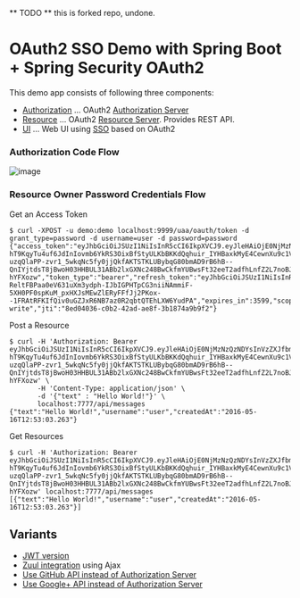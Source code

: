 ** TODO **
this is forked repo, undone.

# OAuth2 SSO Demo with Spring Boot + Spring Security OAuth2

This demo app consists of following three components:

* [Authorization](authorization) ... OAuth2 [Authorization Server](http://docs.spring.io/spring-boot/docs/current/reference/htmlsingle/#boot-features-security-oauth2-authorization-server)
* [Resource](resource) ... OAuth2 [Resource Server](http://docs.spring.io/spring-boot/docs/current/reference/htmlsingle/#boot-features-security-oauth2-resource-server). Provides REST API.
* [UI](ui) ... Web UI using [SSO](http://docs.spring.io/spring-boot/docs/current/reference/htmlsingle/#boot-features-security-oauth2-single-sign-on) based on OAuth2

### Authorization Code Flow

![image](https://qiita-image-store.s3.amazonaws.com/0/1852/19969057-c8d1-e2d7-fd56-82fe784e7a36.png)

### Resource Owner Password Credentials Flow

Get an Access Token

``` console
$ curl -XPOST -u demo:demo localhost:9999/uaa/oauth/token -d grant_type=password -d username=user -d password=password
{"access_token":"eyJhbGciOiJSUzI1NiIsInR5cCI6IkpXVCJ9.eyJleHAiOjE0NjMzNzQzNDYsInVzZXJfbmFtZSI6InVzZXIiLCJhdXRob3JpdGllcyI6WyJST0xFX0FETUlOIiwiUk9MRV9VU0VSIl0sImp0aSI6IjhlZDA0MDM2LWMwYjItNDJhZC1hZThmLTNiMTg3NGE5YjlmMiIsImNsaWVudF9pZCI6ImRlbW8iLCJzY29wZSI6WyJyZWFkIiwid3JpdGUiXX0.0p9uddJWyKafC0pzubQdCJR4wd9jAZdi07xOZfT8H_mQa629ybz-hT9KqyTu4uf6JdInIovmb6YkRS3OixBfStyULKbBKKdQqhuir_IYHBaxkMyE4CewnXu9c1VpF6qhzL8ucXZ7xiT9eRDhbxwQhCb305f1v4yZMvdPw5ZSLm9Fje6mwCIrq-uzqQlaPP-zvr1_5wkqNc5fy0jjQkfAKTSTKLUBybqG80bmAD9rB6hB--QnIYjtdsT8jBwoH03HHBUL31ABb2lxGXNc248BwCkfmYUBwsFt32eeT2adfhLnfZ2L7noBJVLV3E3AioMbkapFymYZGv7qlG-hYFXozw","token_type":"bearer","refresh_token":"eyJhbGciOiJSUzI1NiIsInR5cCI6IkpXVCJ9.eyJ1c2VyX25hbWUiOiJ1c2VyIiwic2NvcGUiOlsicmVhZCIsIndyaXRlIl0sImF0aSI6IjhlZDA0MDM2LWMwYjItNDJhZC1hZThmLTNiMTg3NGE5YjlmMiIsImV4cCI6MTQ2NTk2Mjc0NiwiYXV0aG9yaXRpZXMiOlsiUk9MRV9BRE1JTiIsIlJPTEVfVVNFUiJdLCJqdGkiOiJmZDFiOWI2ZS0xYzQ3LTRmOGQtYjA3Mi1kYTUxM2IwZmJjMzIiLCJjbGllbnRfaWQiOiJkZW1vIn0.ImHqIMhltBHKga2JgO2S6MXwzptUGXQ2JTrzDKV2V3H2xDEvFXpxfagZDHkV8ru9LqJC3o7OvcCtj8OPeO1mUgu7Qf7T0DzcPWV0Ro5jdTqypUBTmUFGoPNkFrzyCxgZ1vyxx7vwDeFQfKCEa4nwmYD24DzROjbcuakaMtYwGR_s3o1Jy2KL56n7IWsysLxKNjZX7mfG6XLYuCbxvXS-ReltFBPaa0eV631uXm3ydph-IJbIGPHTpCG3niiNAmmiF-5XH0PF0spKuM_pxHXJsMEwZlERyFFfJj2PKox--1FRAtRFKIfQiv0uGZJxR6NB7az0R2qbtQTEhLXW6YudPA","expires_in":3599,"scope":"read write","jti":"8ed04036-c0b2-42ad-ae8f-3b1874a9b9f2"}
```

Post a Resource

``` console
$ curl -H 'Authorization: Bearer eyJhbGciOiJSUzI1NiIsInR5cCI6IkpXVCJ9.eyJleHAiOjE0NjMzNzQzNDYsInVzZXJfbmFtZSI6InVzZXIiLCJhdXRob3JpdGllcyI6WyJST0xFX0FETUlOIiwiUk9MRV9VU0VSIl0sImp0aSI6IjhlZDA0MDM2LWMwYjItNDJhZC1hZThmLTNiMTg3NGE5YjlmMiIsImNsaWVudF9pZCI6ImRlbW8iLCJzY29wZSI6WyJyZWFkIiwid3JpdGUiXX0.0p9uddJWyKafC0pzubQdCJR4wd9jAZdi07xOZfT8H_mQa629ybz-hT9KqyTu4uf6JdInIovmb6YkRS3OixBfStyULKbBKKdQqhuir_IYHBaxkMyE4CewnXu9c1VpF6qhzL8ucXZ7xiT9eRDhbxwQhCb305f1v4yZMvdPw5ZSLm9Fje6mwCIrq-uzqQlaPP-zvr1_5wkqNc5fy0jjQkfAKTSTKLUBybqG80bmAD9rB6hB--QnIYjtdsT8jBwoH03HHBUL31ABb2lxGXNc248BwCkfmYUBwsFt32eeT2adfhLnfZ2L7noBJVLV3E3AioMbkapFymYZGv7qlG-hYFXozw' \
       -H 'Content-Type: application/json' \
       -d '{"text" : "Hello World!"}' \
       localhost:7777/api/messages
{"text":"Hello World!","username":"user","createdAt":"2016-05-16T12:53:03.263"}
```

Get Resources

``` console
$ curl -H 'Authorization: Bearer eyJhbGciOiJSUzI1NiIsInR5cCI6IkpXVCJ9.eyJleHAiOjE0NjMzNzQzNDYsInVzZXJfbmFtZSI6InVzZXIiLCJhdXRob3JpdGllcyI6WyJST0xFX0FETUlOIiwiUk9MRV9VU0VSIl0sImp0aSI6IjhlZDA0MDM2LWMwYjItNDJhZC1hZThmLTNiMTg3NGE5YjlmMiIsImNsaWVudF9pZCI6ImRlbW8iLCJzY29wZSI6WyJyZWFkIiwid3JpdGUiXX0.0p9uddJWyKafC0pzubQdCJR4wd9jAZdi07xOZfT8H_mQa629ybz-hT9KqyTu4uf6JdInIovmb6YkRS3OixBfStyULKbBKKdQqhuir_IYHBaxkMyE4CewnXu9c1VpF6qhzL8ucXZ7xiT9eRDhbxwQhCb305f1v4yZMvdPw5ZSLm9Fje6mwCIrq-uzqQlaPP-zvr1_5wkqNc5fy0jjQkfAKTSTKLUBybqG80bmAD9rB6hB--QnIYjtdsT8jBwoH03HHBUL31ABb2lxGXNc248BwCkfmYUBwsFt32eeT2adfhLnfZ2L7noBJVLV3E3AioMbkapFymYZGv7qlG-hYFXozw' localhost:7777/api/messages
[{"text":"Hello World!","username":"user","createdAt":"2016-05-16T12:53:03.263"}]
```

## Variants

* [JWT version](https://github.com/making/oauth2-sso-demo/tree/jwt)
* [Zuul integration](https://github.com/making/oauth2-sso-demo/tree/zuul) using Ajax
* [Use GitHub API instead of Authorization Server](https://github.com/making/oauth2-sso-demo/tree/github)
* [Use Google+ API instead of Authorization Server](https://github.com/making/oauth2-sso-demo/tree/google)
